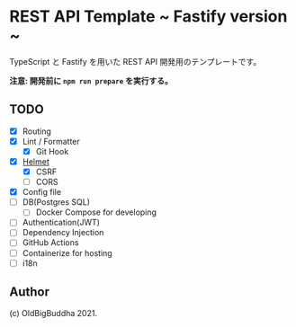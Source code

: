 # REST API Template ~ Fastify version ~

TypeScript と Fastify を用いた REST API 開発用のテンプレートです。

**注意: 開発前に `npm run prepare` を実行する。**

## TODO

- [x] Routing
- [x] Lint / Formatter
  - [x] Git Hook
- [x] [Helmet](https://github.com/fastify/fastify-helmet)
  - [x] CSRF
  - [ ] CORS
- [x] Config file
- [ ] DB(Postgres SQL)
  - [ ] Docker Compose for developing
- [ ] Authentication(JWT)
- [ ] Dependency Injection
- [ ] GitHub Actions
- [ ] Containerize for hosting
- [ ] i18n

## Author

(c) OldBigBuddha 2021.
